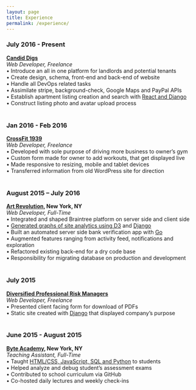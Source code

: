 ```yaml
---
layout: page
title: Experience
permalink: /experience/
---
```



<h3>July 2016 - Present</h3>
<b><a href='/candiddigs/'>Candid Digs</a></b>
<br>
<i>Web Developer, Freelance</i>
<br>
•	Introduce an all in one platform for landlords and potential tenants
<br>
•	Create design, schema, front-end and back-end of website
<br>
•	Handle all DevOps related tasks
<br>
•	Assimilate stripe, background-check, Google Maps and PayPal APIs
<br>
•	Establish apartment listing creation and search with <a href='/languages/'>React and Django</a>
<br>
•	Construct listing photo and avatar upload process
<br><br>
<h3>Jan 2016 - Feb 2016</h3>
<b><a href='/crossfit1939/'>CrossFit 1939</a></b>
<br>
<i>Web Developer, Freelance</i>
<br>
•	Developed with sole purpose of driving more business to owner’s gym
<br>
•	Custom form made for owner to add workouts, that get displayed live
<br>
•	Made responsive to resizing, mobile and tablet devices
<br>
•	Transferred information from old WordPress site for direction
<br><br>
<h3>August 2015 – July 2016</h3>
<b><a href='https://artrevolution.com'>Art Revolution</a>, New York, NY</b>
<br>
<i>Web Developer, Full-Time</i>
<br>
•	Integrated and shaped Braintree platform on server side and client side
<br>
•	<a href='/d3post/'>Generated graphs of site analytics using D3</a> and <a href='/languages/'>Django</a>
<br>
•	Built an automated server side bank verification app with <a href='/languages/'>Go</a>
<br>
•	Augmented features ranging from activity feed, notifications and exploration
<br>
•	Refactored existing back-end for a dry code base
<br>
•	Responsibility for migrating database on production and development
<br><br>
<h3>July 2015</h3>
<b><a href='http://divprof.ddns.net'>Diversified Professional Risk Managers</a></b>
<br>
<i>Web Developer, Freelance</i>
<br>
•	Presented client facing form for download of PDFs
<br>
•	Static site created with <a href='/languages/'>Django</a> that displayed company’s purpose
<br><br>
<h3>June 2015 - August 2015</h3>
<b><a href='http://byteacademy.co/courses/'>Byte Academy</a>, New York, NY</b>
<br>
<i>Teaching Assistant, Full-Time</i>
<br>
•	Taught <a href='/languages/'>HTML/CSS, JavaScript, SQL and Python</a> to students
<br>
•	Helped analyze and debug student’s assessment exams
<br>
•	Contributed to school curriculum via GitHub
<br>
•	Co-hosted daily lectures and weekly check-ins
